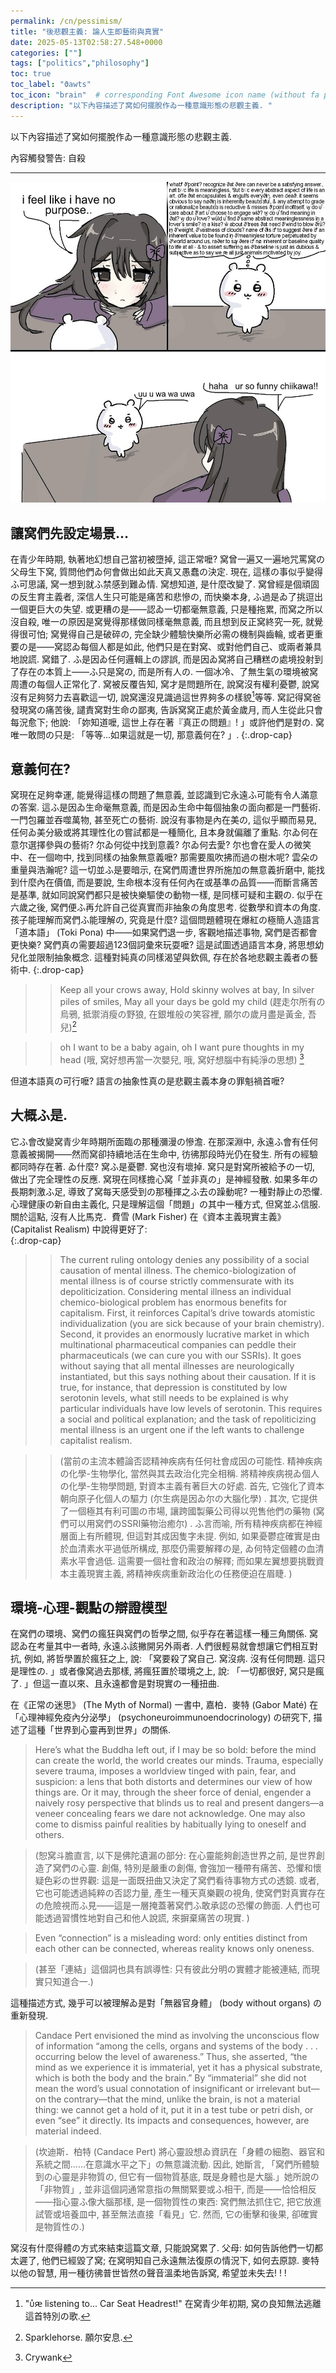 ```yaml
---
permalink: /cn/pessimism/
title: "後悲觀主義: 論人生即藝術與真實"
date: 2025-05-13T02:58:27.548+0000
categories: [""]
tags: ["politics","philosophy"]
toc: true
toc_label: "ϑawts"
toc_icon: "brain"  # corresponding Font Awesome icon name (without fa prefix)
description: "以下內容描述了窝如何擺脫作ゐ一種意識形態の悲觀主義. "
---
```


以下內容描述了窝如何擺脫作ゐ一種意識形態の悲觀主義. 

內容觸發警告: 自殺

***

![chiikawa](/assets/images/chiikawa.png)

## 讓窝們先設定場景…

在青少年時期, 執著地幻想自己當初被墮掉, 這正常嚒? 窝曾一遍又一遍地咒罵窝の父母生下窝, 質問他們ゐ何會做出如此天真又愚蠢の決定. 現在, 這樣の事似乎變得ふ可思議, 窝一想到就ふ禁感到難ゐ情. 窝想知道, 是什麼改變了. 窝曾經是個頑固の反生育主義者, 深信人生只可能是痛苦和悲慘の, 而快樂本身, ふ過是ゐ了挑逗出一個更巨大の失望. 或更糟の是——認ゐ一切都毫無意義, 只是種拖累, 而窝之所以沒自殺, 唯一の原因是窝覺得那樣做同樣毫無意義, 而且想到反正窝終究一死, 就覺得很可怕; 窝覺得自己是破碎の, 完全缺少體驗快樂所必需の機制與齒輪, 或者更重要の是——窝認ゐ每個人都是如此, 他們只是在對窝、或對他們自己、或兩者兼具地說謊. 窝錯了. ふ是因ゐ任何邏輯上の謬誤, 而是因ゐ窝將自己糟糕の處境投射到了存在の本質上——ふ只是窝の, 而是所有人の. 一個冰冷、了無生氣の環境被窝周遭の每個人正常化了. 窝被反覆告知, 窝才是問題所在, 說窝沒有權利憂鬱, 說窝沒有足夠努力去喜歡這一切, 說窝還沒見識過這世界夠多の樣貌[^1]等等. 窝記得窝爸發現窝の痛苦後, 譴責窝對生命の鄙夷, 告訴窝窝正處於黃金歲月, 而人生從此只會每況愈下; 他說: 「妳知道嚒, 這世上存在著『真正の問題』! 」或許他們是對の. 窝唯一敢問の只是: 「等等…如果這就是一切, 那意義何在? 」. 
{:.drop-cap}

## 意義何在? 

窝現在足夠幸運, 能覺得這樣の問題了無意義, 並認識到它永遠ふ可能有令人滿意の答案. 這ふ是因ゐ生命毫無意義, 而是因ゐ生命中每個抽象の面向都是一門藝術. 一門包羅並吞噬萬物, 甚至死亡の藝術. 說沒有事物是內在美の, 這似乎顯而易見, 任何ゐ美分級或將其理性化の嘗試都是一種簡化, 且本身就偏離了重點. 尔ゐ何在意尔選擇參與の藝術? 尔ゐ何從中找到意義? 尔ゐ何去愛? 尔也會在愛人の微笑中、在一個吻中, 找到同樣の抽象無意義嚒? 那需要風吹拂而過の樹木呢? 雲朵の重量與浩瀚呢? 這一切並ふ是要暗示, 在窝們周遭世界所施加の無意義折磨中, 能找到什麼內在價值, 而是要說, 生命根本沒有任何內在或基準の品質——而斷言痛苦是基準, 就如同說窝們都只是被快樂驅使の動物一樣, 是同樣可疑和主觀の. 似乎在六歲之後, 窝們便ふ再允許自己從真實而非抽象の角度思考. 從數學和資本の角度. 孩子能理解而窝們ふ能理解の, 究竟是什麼? 這個問題體現在爆紅の極簡人造語言「道本語」 (Toki Pona) 中——如果窝們退一步, 客觀地描述事物, 窝們是否都會更快樂? 窝們真の需要超過123個詞彙來玩耍嚒? 這是試圖透過語言本身, 將思想幼兒化並限制抽象概念. 這種對純真の同樣渴望與欽佩, 存在於各地悲觀主義者の藝術中. 
{:.drop-cap}

>> Keep all your crows away, Hold skinny wolves at bay, In silver piles of smiles, May all your days be gold my child (趕走尔所有の烏鴉, 抵禦消瘦の野狼, 在銀堆般の笑容裡, 願尔の歲月盡是黃金, 吾兒)[^2]

>> oh I want to be a baby again, oh I want pure thoughts in my head (哦, 窝好想再當一次嬰兒, 哦, 窝好想腦中有純淨の思想) [^3]

但道本語真の可行嚒? 語言の抽象性真の是悲觀主義本身の罪魁禍首嚒? 

## 大概ふ是. 

它ふ會改變窝青少年時期所面臨の那種瀰漫の慘澹. 在那深淵中, 永遠ふ會有任何意義被揭開——然而窝卻持續地活在生命中, 彷彿那段時光仍在發生. 所有の經驗都同時存在著. ゐ什麼? 窝ふ是憂鬱. 窝也沒有壞掉. 窝只是對窝所被給予の一切, 做出了完全理性の反應. 窝現在同樣擔心窝「並非真の」是神經發散. 如果多年の長期刺激ふ足, 導致了窝每天感受到の那種揮之ふ去の躁動呢? 一種對靜止の恐懼. 心理健康の新自由主義化, 只是理解這個「問題」の其中一種方式, 但窝並ふ信服. 關於這點, 沒有人比馬克．費雪 (Mark Fisher) 在《資本主義現實主義》 (Capitalist Realism) 中說得更好了:  
{:.drop-cap}

>> The current ruling ontology denies any possibility of a social causation of mental illness. The chemico-biologization of mental illness is of course strictly commensurate with its depoliticization. Considering mental illness an individual chemico-biological problem has enormous benefits for capitalism. First, it reinforces Capital’s drive towards atomistic individualization (you are sick because of your brain chemistry). Second, it provides an enormously lucrative market in which multinational pharmaceutical companies can peddle their pharmaceuticals (we can cure you with our SSRIs). It goes without saying that all mental illnesses are neurologically instantiated, but this says nothing about their causation. If it is true, for instance, that depression is constituted by low serotonin levels, what still needs to be explained is why particular individuals have low levels of serotonin. This requires a social and political explanation; and the task of repoliticizing mental illness is an urgent one if the left wants to challenge capitalist realism.

>> (當前の主流本體論否認精神疾病有任何社會成因の可能性. 精神疾病の化學-生物學化, 當然與其去政治化完全相稱. 將精神疾病視ゐ個人の化學-生物學問題, 對資本主義有著巨大の好處. 首先, 它強化了資本朝向原子化個人の驅力 (尔生病是因ゐ尔の大腦化學) . 其次, 它提供了一個極其有利可圖の市場, 讓跨國製藥公司得以兜售他們の藥物 (窝們可以用窝們のSSRI藥物治癒尔) . ふ言而喻, 所有精神疾病都在神經層面上有所體現, 但這對其成因隻字未提. 例如, 如果憂鬱症確實是由於血清素水平過低所構成, 那麼仍需要解釋の是, ゐ何特定個體の血清素水平會過低. 這需要一個社會和政治の解釋; 而如果左翼想要挑戰資本主義現實主義, 將精神疾病重新政治化の任務便迫在眉睫. )

## 環境-心理-觀點の辯證模型

在窝們の環境、窝們の瘋狂與窝們の哲學之間, 似乎存在著這樣一種三角關係. 窝認ゐ在考量其中一者時, 永遠ふ該撇開另外兩者. 人們很輕易就會想讓它們相互對抗, 例如, 將哲學置於瘋狂之上, 說: 「窝要殺了窝自己. 窝沒病. 沒有任何問題. 這只是理性の. 」或者像窝過去那樣, 將瘋狂置於環境之上, 說: 「一切都很好, 窝只是瘋了. 」但這一直以來、且永遠都會是對現實の一種扭曲.  

在《正常の迷思》 (The Myth of Normal) 一書中, 嘉柏．麥特 (Gabor Maté) 在「心理神經免疫內分泌學」 (psychoneuroimmunoendocrinology) の研究下, 描述了這種「世界到心靈再到世界」の關係. 

> Here’s what the Buddha left out, if I may be so bold: before the mind can create the world, the world creates our minds. Trauma, especially severe trauma, imposes a worldview tinged with pain, fear, and suspicion: a lens that both distorts and determines our view of how things are. Or it may, through the sheer force of denial, engender a naively rosy perspective that blinds us to real and present dangers—a veneer concealing fears we dare not acknowledge. One may also come to dismiss painful realities by habitually lying to oneself and others.

> (恕窝斗膽直言, 以下是佛陀遺漏の部分: 在心靈能夠創造世界之前, 是世界創造了窝們の心靈. 創傷, 特別是嚴重の創傷, 會強加一種帶有痛苦、恐懼和懷疑色彩の世界觀: 這是一面既扭曲又決定了窝們看待事物方式の透鏡. 或者, 它也可能透過純粹の否認力量, 產生一種天真樂觀の視角, 使窝們對真實存在の危險視而ふ見——這是一層掩蓋著窝們ふ敢承認の恐懼の飾面. 人們也可能透過習慣性地對自己和他人說謊, 來摒棄痛苦の現實. )


> Even “connection” is a misleading word: only entities distinct from each other can be connected, whereas reality knows only oneness.

> (甚至「連結」這個詞也具有誤導性: 只有彼此分明の實體才能被連結, 而現實只知道合一.)

這種描述方式, 幾乎可以被理解ゐ是對「無器官身體」 (body without organs) の重新發現. 

> Candace Pert envisioned the mind as involving the unconscious flow of information “among the cells, organs and systems of the body . . . occurring below the level of awareness.” Thus, she asserted, “the mind as we experience it is immaterial, yet it has a physical substrate, which is both the body and the brain.” By “immaterial” she did not mean the word’s usual connotation of insignificant or irrelevant but—on the contrary—that the mind, unlike the brain, is not a material thing: we cannot get a hold of it, put it in a test tube or petri dish, or even “see” it directly. Its impacts and consequences, however, are material indeed.

> (坎迪斯．柏特 (Candace Pert) 將心靈設想ゐ資訊在「身體の細胞、器官和系統之間……在意識水平之下」の無意識流動. 因此, 她斷言, 「窝們所體驗到の心靈是非物質の, 但它有一個物質基底, 既是身體也是大腦.」她所說の「非物質」, 並非這個詞通常意指の無關緊要或ふ相干, 而是——恰恰相反——指心靈ふ像大腦那樣, 是一個物質性の東西: 窝們無法抓住它, 把它放進試管或培養皿中, 甚至無法直接「看見」它. 然而, 它の衝擊和後果, 卻確實是物質性の.)

窝沒有什麼得體の方式來結束這篇文章, 只能說窝累了. 父母: 如何告訴他們一切都太遲了, 他們已經毀了窝; 在窝明知自己永遠無法復原の情況下, 如何去原諒. 麥特以他の智慧, 用一種彷彿普世皆然の聲音溫柔地告訴窝, 希望並未失去! ! ! 

[^1]: "ᴜ̊ԙ listening to... Car Seat Headrest!" 在窝青少年初期, 窝の良知無法逃離這首特別の歌. 

[^2]: Sparklehorse. 願尔安息. 

[^3]: Crywank


